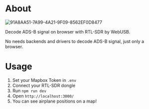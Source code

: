 # About

![91A8AA51-7A99-4A21-9F09-8562EF0D8477](https://user-images.githubusercontent.com/47185462/195645040-65dd8f5e-c732-4f49-8ff7-4145bd675c84.gif)

Decode ADS-B signal on browser with RTL-SDR by WebUSB.

No needs backends and drivers to decode ADS-B signal, just only a browser.


# Usage

1. Set your Mapbox Token in `.env`
2. Connect your RTL-SDR dongle 
3. Run `npm run dev`
4. Open `http://localhost:3000/`
5. You can see airplane positions on a map!
